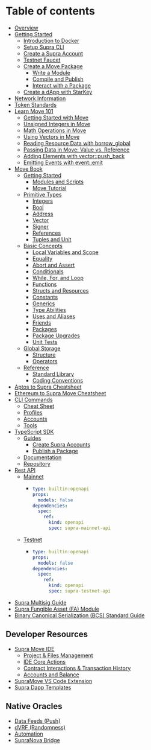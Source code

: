 # Table of contents

* [Overview](README.md)
* [Getting Started](getting-started/README.md)
  * [Introduction to Docker](getting-started/docker.md)
  * [Setup Supra CLI](getting-started/supra-cli-with-docker.md)
  * [Create a Supra Account](getting-started/create-a-supra-account.md)
  * [Testnet Faucet](getting-started/testnet-faucet.md)
  * [Create a Move Package](getting-started/create-a-move-package/README.md)
    * [Write a Module](getting-started/create-a-move-package/write-a-module.md)
    * [Compile and Publish](getting-started/create-a-move-package/compile-and-publish.md)
    * [Interact with a Package](getting-started/create-a-move-package/interact-with-a-package.md)
  * [Create a dApp with StarKey](getting-started/your-first-dapp-with-starkey.md)
* [Network Information](network-information.md)
* [Token Standards](token-standards.md)
* [Learn Move 101](learn-move/README.md)
  * [Getting Started with Move](learn-move/move-101.md)
  * [Unsigned Integers in Move](learn-move/unsigned-integers-in-move.md)
  * [Math Operations in Move](learn-move/math-operations-in-move.md)
  * [Using Vectors in Move](learn-move/using-vectors-in-move.md)
  * [Reading Resource Data with borrow\_global](learn-move/reading-resource-data-with-borrow_global.md)
  * [Passing Data in Move: Value vs. Reference](learn-move/passing-data-in-move-value-vs.-reference.md)
  * [Adding Elements with vector::push\_back](learn-move/adding-elements-with-vector-push_back.md)
  * [Emitting Events with event::emit](learn-move/emitting-events-with-event-emit.md)
* [Move Book](move-book/README.md)
  * [Getting Started](move-book/getting-started/README.md)
    * [Modules and Scripts](move-book/getting-started/modules-and-scripts.md)
    * [Move Tutorial](move-book/getting-started/move-tutorial.md)
  * [Primitive Types](move-book/primitive-types/README.md)
    * [Integers](move-book/primitive-types/integers.md)
    * [Bool](move-book/primitive-types/bool.md)
    * [Address](move-book/primitive-types/address.md)
    * [Vector](move-book/primitive-types/vector.md)
    * [Signer](move-book/primitive-types/signer.md)
    * [References](move-book/primitive-types/references.md)
    * [Tuples and Unit](move-book/primitive-types/tuples-and-unit.md)
  * [Basic Concepts](move-book/basic-concepts/README.md)
    * [Local Variables and Scope](move-book/basic-concepts/local-variables-and-scope.md)
    * [Equality](move-book/basic-concepts/equality.md)
    * [Abort and Assert](move-book/basic-concepts/abort-and-assert.md)
    * [Conditionals](move-book/basic-concepts/conditionals.md)
    * [While, For, and Loop](move-book/basic-concepts/while-for-and-loop.md)
    * [Functions](move-book/basic-concepts/functions.md)
    * [Structs and Resources](move-book/basic-concepts/structs-and-resources.md)
    * [Constants](move-book/basic-concepts/constants.md)
    * [Generics](move-book/basic-concepts/generics.md)
    * [Type Abilities](move-book/basic-concepts/type-abilities.md)
    * [Uses and Aliases](move-book/basic-concepts/uses-and-aliases.md)
    * [Friends](move-book/basic-concepts/friends.md)
    * [Packages](move-book/basic-concepts/packages.md)
    * [Package Upgrades](move-book/basic-concepts/package-upgrades.md)
    * [Unit Tests](move-book/basic-concepts/unit-tests.md)
  * [Global Storage](move-book/global-storage/README.md)
    * [Structure](move-book/global-storage/structure.md)
    * [Operators](move-book/global-storage/operators.md)
  * [Reference](move-book/reference/README.md)
    * [Standard Library](move-book/reference/standard-library.md)
    * [Coding Conventions](move-book/reference/coding-conventions.md)
* [Aptos to Supra Cheatsheet](aptos-to-supra-cheatsheet.md)
* [Ethereum to Supra Move Cheatsheet](ethereum-to-supra-move-cheatsheet.md)
* [CLI Commands](cli-commands/README.md)
  * [Cheat Sheet](cli-commands/cheat-sheet.md)
  * [Profiles](cli-commands/profiles.md)
  * [Accounts](cli-commands/accounts.md)
  * [Tools](cli-commands/tools.md)
* [TypeScript SDK](typescript-sdk/README.md)
  * [Guides](typescript-sdk/guides/README.md)
    * [Create Supra Accounts](typescript-sdk/guides/create-supra-accounts.md)
    * [Publish a Package](typescript-sdk/guides/publish-a-package.md)
  * [Documentation](https://sdk-docs.supra.com/index.html)
  * [Repository](https://github.com/Entropy-Foundation/supra-l1-sdk/tree/master)
* [Rest API](rest-api/README.md)
  * [Mainnet](rest-api/mainnet/README.md)
    * ```yaml
      type: builtin:openapi
      props:
        models: false
      dependencies:
        spec:
          ref:
            kind: openapi
            spec: supra-mainnet-api
      ```
  * [Testnet](rest-api/testnet/README.md)
    * ```yaml
      type: builtin:openapi
      props:
        models: false
      dependencies:
        spec:
          ref:
            kind: openapi
            spec: supra-testnet-api
      ```
* [Supra Multisig Guide](supra-multisig-guide.md)
* [Supra Fungible Asset (FA) Module](supra-fungible-asset-fa-module.md)
* [Binary Canonical Serialization (BCS) Standard Guide](binary-canonical-serialization-bcs-standard-guide.md)

## Developer Resources <a href="#dev" id="dev"></a>

* [Supra Move IDE](dev/supra-move-ide/README.md)
  * [Project & Files Management](dev/supra-move-ide/project-and-files-management.md)
  * [IDE Core Actions](dev/supra-move-ide/ide-core-actions.md)
  * [Contract Interactions & Transaction History](dev/supra-move-ide/contract-interactions-and-transaction-history.md)
  * [Accounts and Balance](dev/supra-move-ide/accounts-and-balance.md)
* [SupraMove VS Code Extension](dev/supra-move-vs-code-extension.md)
* [Supra Dapp Templates](dev/supra-dapp-templates.md)

## Native Oracles

* [Data Feeds (Push)](https://docs.supra.com/oracles/data-feeds/push-oracle#tab-supra-l1-move)
* [dVRF (Randomness)](https://docs.supra.com/oracles/dvrf/v2-guide#tab-supra-move)
* [Automation](https://docs.supra.com/automation)
* [SupraNova Bridge](https://docs.supra.com/supranova)
